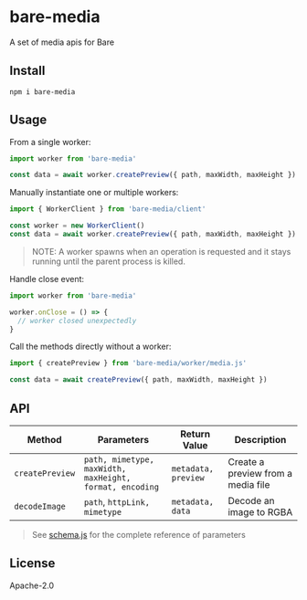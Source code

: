 # bare-media

A set of media apis for Bare

## Install

```
npm i bare-media
```

## Usage

From a single worker:

```js
import worker from 'bare-media'

const data = await worker.createPreview({ path, maxWidth, maxHeight })
```

Manually instantiate one or multiple workers:

```js
import { WorkerClient } from 'bare-media/client'

const worker = new WorkerClient()
const data = await worker.createPreview({ path, maxWidth, maxHeight })
```

> NOTE: A worker spawns when an operation is requested and it stays running until the parent process is killed.

Handle close event:

```js
import worker from 'bare-media'

worker.onClose = () => {
  // worker closed unexpectedly
}
```

Call the methods directly without a worker:

```js
import { createPreview } from 'bare-media/worker/media.js'

const data = await createPreview({ path, maxWidth, maxHeight })
```

## API

| Method          | Parameters                                              | Return Value        | Description                        |
| --------------- | ------------------------------------------------------- | ------------------- | ---------------------------------- |
| `createPreview` | `path, mimetype, maxWidth, maxHeight, format, encoding` | `metadata, preview` | Create a preview from a media file |
| `decodeImage`   | `path`, `httpLink, mimetype`                            | `metadata, data`    | Decode an image to RGBA            |

> See [schema.js](shared/spec/schema.js) for the complete reference of parameters

## License

Apache-2.0
